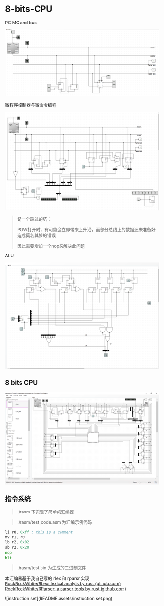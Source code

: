 # 8-bits-CPU

PC MC and bus

![image-20230829223915458](README.assets/image-20230829223915458.png)

微程序控制器与微命令编程

![image-20230831122257095](README.assets/image-20230831122257095.png)

> 记一个踩过的坑：
>
> POW打开时，有可能会立即带来上升沿，而部分总线上的数据还未准备好造成莫名其妙的错误
>
> 因此需要增加一个nop来解决此问题

ALU

![image-20230901232840102](README.assets/image-20230901232840102.png)

## 8 bits CPU

![image-20230906215101512](README.assets/image-20230906215101512.png)

## 指令系统
> ./rasm 下实现了简单的汇编器

> ./rasm/test_code.asm 为汇编示例代码

```asm
li r0, 0xff ; this is a comment
mv r1, r0
lb r2, 0x02
sb r2, 0x20
nop
hlt
```

> ./rasm/test.bin 为生成的二进制文件

本汇编器基于我自己写的 rlex 和 rparsr 实现  
[RockRockWhite/RLex: lexical analyis by rust (github.com)](https://github.com/RockRockWhite/RLex)  
[RockRockWhite/RParser: a parser tools by rust (github.com)](https://github.com/RockRockWhite/RParser)  

![instruction set](README.assets/instruction set.png)
